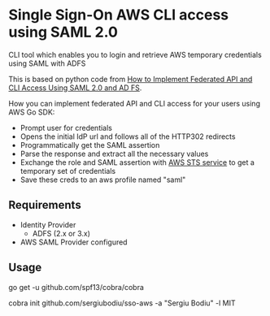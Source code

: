 Single Sign-On AWS CLI access using SAML 2.0
==========
CLI tool which enables you to login and retrieve AWS temporary credentials using SAML with ADFS

This is based on python code from [How to Implement Federated API and CLI Access Using SAML 2.0 and AD FS](https://aws.amazon.com/blogs/security/how-to-implement-federated-api-and-cli-access-using-saml-2-0-and-ad-fs/).

How you can implement federated API and CLI access for your users using AWS Go SDK:

 * Prompt user for credentials
 * Opens the initial IdP url and follows all of the HTTP302 redirects
 * Programmatically get the SAML assertion
 * Parse the response and extract all the necessary values
 * Exchange the role and SAML assertion with [AWS STS service](https://docs.aws.amazon.com/STS/latest/APIReference/Welcome.html) to get a temporary set of credentials
 * Save these creds to an aws profile named "saml"

Requirements
------------

* Identity Provider
   * ADFS (2.x or 3.x)
* AWS SAML Provider configured

Usage
------------


go get -u github.com/spf13/cobra/cobra

cobra init github.com/sergiubodiu/sso-aws -a "Sergiu Bodiu" -l MIT